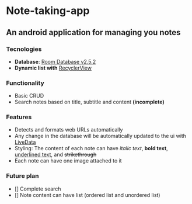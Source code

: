# Note-taking-app
## An android application for managing you notes

### Tecnologies
- **Database**: [Room Database v2.5.2](https://developer.android.com/training/data-storage/room)
- **Dynamic list with** [RecyclerView](https://developer.android.com/develop/ui/views/layout/recyclerview)
### Functionality
- Basic CRUD
- Search notes based on title, subtitle and content **(incomplete)**
### Features
- Detects and formats web URLs automatically
- Any change in the database will be automatically updated to the ui with [LiveData](https://developer.android.com/topic/libraries/architecture/livedata)
- Styling: The content of each note can have *italic text*, **bold text**, <ins>underlined text</ins>, and ~~strikethrough~~
- Each note can have one image attached to it
### Future plan
- [] Complete search
- [] Note content can have list (ordered list and unordered list)
